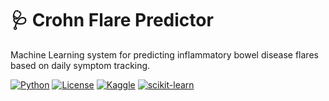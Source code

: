# 🩺 Crohn Flare Predictor

Machine Learning system for predicting inflammatory bowel disease flares based on daily symptom tracking.

[![Python](https://img.shields.io/badge/Python-3.8+-blue.svg)](https://www.python.org/downloads/)
[![License](https://img.shields.io/badge/License-MIT-green.svg)](LICENSE)
[![Kaggle](https://img.shields.io/badge/Kaggle-Dataset-20BEFF?logo=kaggle&logoColor=white)](https://www.kaggle.com/datasets/amanik000/gastrointestinal-disease-dataset)
[![scikit-learn](https://img.shields.io/badge/scikit--learn-1.3+-F7931E?logo=scikit-learn&logoColor=white)](https://scikit-learn.org/)
